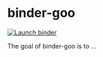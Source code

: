 # binder-goo

<!-- badges: start -->
[![Launch binder](http://mybinder.org/badge.svg)](https://mybinder.org/v2/gh/karthik/binder-goo/master)
<!-- badges: end -->

The goal of binder-goo is to ...

